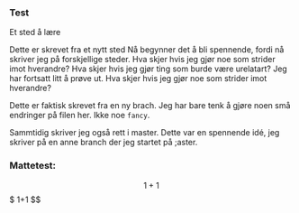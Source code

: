 ### Test

Et sted å lære

Dette er skrevet fra et nytt sted
Nå begynner det å bli spennende, fordi nå skriver jeg på forskjellige steder.
Hva skjer hvis jeg gjør noe som strider imot hverandre? Hva skjer hvis jeg gjør ting som burde være urelatart?
Jeg har fortsatt litt å prøve ut. Hva skjer hvis jeg gjør noe som strider imot hverandre?


Dette er faktisk skrevet fra en ny brach. Jeg har bare tenk å gjøre noen små endringer på filen her. Ikke noe `fancy`.

Sammtidig skriver jeg også rett i master. Dette var en spennende idé, jeg skriver på en anne branch der jeg startet på ;aster.

### Mattetest:

$$1 + 1$$
$ 1+1 $$
